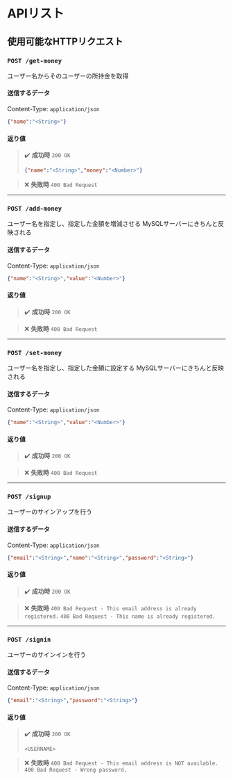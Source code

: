 # APIリスト

## 使用可能なHTTPリクエスト

### `POST /get-money`
ユーザー名からそのユーザーの所持金を取得

#### 送信するデータ
Content-Type: `application/json`
```json
{"name":"<String>"}
```

#### 返り値
> :heavy_check_mark: **成功時**
> `200 OK`
> ```json
> {"name":"<String>","money":"<Number>"}
> ```

> :x: **失敗時**
> `400 Bad Request`

---

### `POST /add-money`
ユーザー名を指定し、指定した金額を増減させる
MySQLサーバーにきちんと反映される

#### 送信するデータ
Content-Type: `application/json`
```json
{"name":"<String>","value":"<Number>"}
```

#### 返り値
> :heavy_check_mark: **成功時**
> `200 OK`

> :x: **失敗時**
> `400 Bad Request`

---

### `POST /set-money`
ユーザー名を指定し、指定した金額に設定する
MySQLサーバーにきちんと反映される

#### 送信するデータ
Content-Type: `application/json`
```json
{"name":"<String>","value":"<Number>"}
```

#### 返り値
> :heavy_check_mark: **成功時**
> `200 OK`

> :x: **失敗時**
> `400 Bad Request`

---

### `POST /signup`
ユーザーのサインアップを行う

#### 送信するデータ
Content-Type: `application/json`
```json
{"email":"<String>","name":"<String>","password":"<String>"}
```

#### 返り値
> :heavy_check_mark: **成功時**
> `200 OK`

> :x: **失敗時**
> `400 Bad Request - This email address is already registered.`
> `400 Bad Request - This name is already registered.`

---

### `POST /signin`
ユーザーのサインインを行う

#### 送信するデータ
Content-Type: `application/json`
```json
{"email":"<String>","password":"<String>"}
```

#### 返り値
> :heavy_check_mark: **成功時**
> `200 OK`
> ```text
> <USERNAME>
> ```

> :x: **失敗時**
> `400 Bad Request - This email address is NOT available.`
> `400 Bad Request - Wrong password.`
